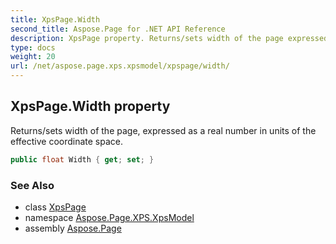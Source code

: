 ```yaml
---
title: XpsPage.Width
second_title: Aspose.Page for .NET API Reference
description: XpsPage property. Returns/sets width of the page expressed as a real number in units of the effective coordinate space
type: docs
weight: 20
url: /net/aspose.page.xps.xpsmodel/xpspage/width/
---
```

## XpsPage.Width property

Returns/sets width of the page, expressed as a real number in units of the effective coordinate space.

```csharp
public float Width { get; set; }
```

### See Also

* class [XpsPage](../)
* namespace [Aspose.Page.XPS.XpsModel](../../xpspage/)
* assembly [Aspose.Page](../../../)


